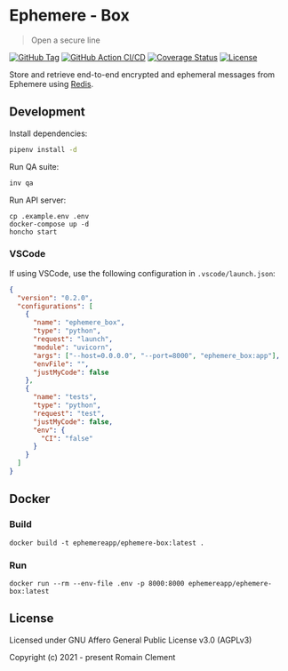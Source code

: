 # Ephemere - Box

> Open a secure line

[![GitHub Tag](https://img.shields.io/github/tag/ephemere-app/ephemere-box.svg)](https://github.com/ephemere-app/ephemere-box/releases/latest)
[![GitHub Action CI/CD](https://github.com/ephemere-app/ephemere-box/workflows/CI/CD/badge.svg)](https://github.com/ephemere-app/ephemere-box/actions?query=workflow%3A%22CI%2FCD%22)
[![Coverage Status](https://img.shields.io/codecov/c/github/ephemere-app/ephemere-box)](https://codecov.io/gh/ephemere-app/ephemere-box)
[![License](https://img.shields.io/github/license/ephemere-app/ephemere-box)](https://github.com/ephemere-app/ephemere-box/blob/master/LICENSE)

Store and retrieve end-to-end encrypted and ephemeral messages from
Ephemere using [Redis](https://redis.io).

## Development

Install dependencies:

```bash
pipenv install -d
```

Run QA suite:

```bash
inv qa
```

Run API server:

```
cp .example.env .env
docker-compose up -d
honcho start
```

### VSCode

If using VSCode, use the following configuration in `.vscode/launch.json`:

```json
{
  "version": "0.2.0",
  "configurations": [
    {
      "name": "ephemere_box",
      "type": "python",
      "request": "launch",
      "module": "uvicorn",
      "args": ["--host=0.0.0.0", "--port=8000", "ephemere_box:app"],
      "envFile": "",
      "justMyCode": false
    },
    {
      "name": "tests",
      "type": "python",
      "request": "test",
      "justMyCode": false,
      "env": {
        "CI": "false"
      }
    }
  ]
}
```

## Docker

### Build

```
docker build -t ephemereapp/ephemere-box:latest .
```

### Run

```
docker run --rm --env-file .env -p 8000:8000 ephemereapp/ephemere-box:latest
```

## License

Licensed under GNU Affero General Public License v3.0 (AGPLv3)

Copyright (c) 2021 - present Romain Clement
